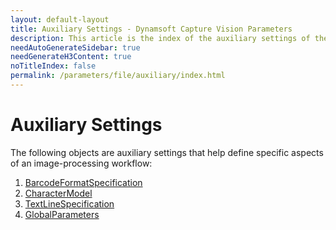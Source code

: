 ```yaml
---
layout: default-layout
title: Auxiliary Settings - Dynamsoft Capture Vision Parameters
description: This article is the index of the auxiliary settings of the Dynamsoft Capture Vision Parameters.
needAutoGenerateSidebar: true
needGenerateH3Content: true
noTitleIndex: false
permalink: /parameters/file/auxiliary/index.html
---
```


# Auxiliary Settings

The following objects are auxiliary settings that help define specific aspects of an image-processing workflow:

1. [BarcodeFormatSpecification](barcode-format-specification.md)
2. [CharacterModel](character-model.md)
3. [TextLineSpecification](textline-specification.md)
4. [GlobalParameters](global-parameter.md)
